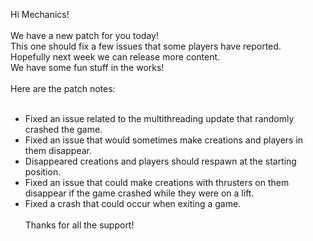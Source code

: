 Hi Mechanics!<br/>
<br/>
We have a new patch for you today!<br/>
This one should fix a few issues that some players have reported. <br/>
Hopefully next week we can release more content.<br/>
We have some fun stuff in the works!<br/>
<br/>
Here are the patch notes:<br/>
<br/>
* Fixed an issue related to the multithreading update that randomly crashed the game.<br/>
* Fixed an issue that would sometimes make creations and players in them disappear.<br/>
* Disappeared creations and players should respawn at the starting position.<br/>
* Fixed an issue that could make creations with thrusters on them disappear if the game crashed while they were on a lift.<br/>
* Fixed a crash that could occur when exiting a game.<br/><br/>
Thanks for all the support!